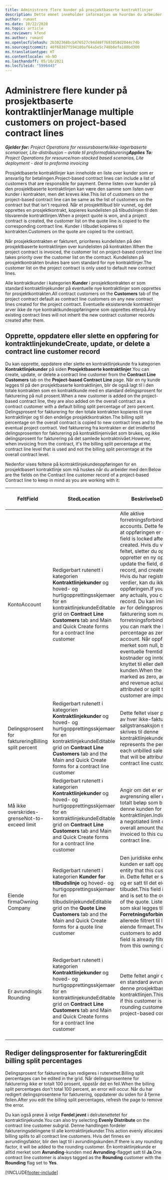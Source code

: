 ```yaml
---
title: Administrere flere kunder på prosjektbaserte kontraktlinjer
description: Dette emnet inneholder informasjon om hvordan du arbeider med kontraktlinjer og kontrakter som inneholder flere kunder.
author: rumant
ms.date: 10/22/2020
ms.topic: article
ms.reviewer: kfend
ms.author: rumant
ms.openlocfilehash: 2b302368bcb476527c94d48f7693058d2044c74b
ms.sourcegitcommit: 40f68387f594180af64a5e5c748b6efa188bd300
ms.translationtype: HT
ms.contentlocale: nb-NO
ms.lasthandoff: 05/10/2021
ms.locfileid: "5996443"
---
```

# <a name="manage-multiple-customers-on-project-based-contract-lines"></a><span data-ttu-id="37094-103">Administrere flere kunder på prosjektbaserte kontraktlinjer</span><span class="sxs-lookup"><span data-stu-id="37094-103">Manage multiple customers on project-based contract lines</span></span>

<span data-ttu-id="37094-104">_**Gjelder for:** Project Operations for ressursbaserte/ikke-lagerbaserte scenarioer, Lite-distribusjon – avtale til proformafakturering_</span><span class="sxs-lookup"><span data-stu-id="37094-104">_**Applies To:** Project Operations for resource/non-stocked based scenarios, Lite deployment - deal to proforma invoicing_</span></span>

<span data-ttu-id="37094-105">Prosjektbaserte kontraktlinjer kan inneholde en liste over kunder som er ansvarlig for betalingen.</span><span class="sxs-lookup"><span data-stu-id="37094-105">Project-based contract lines can include a list of customers that are responsible for payment.</span></span> <span data-ttu-id="37094-106">Denne listen over kunder på den prosjektbaserte kontraktlinjen kan være den samme som listen over kunder i kontrakten, men det kreves ikke.</span><span class="sxs-lookup"><span data-stu-id="37094-106">This list of customers on the project-based contract line can be same as the list of customers on the contract but that isn't required.</span></span> <span data-ttu-id="37094-107">Når et prosjekttilbud blir vunnet, og det opprettes en prosjektkontrakt, kopieres kundelisten på tilbudslinjen til den tilsvarende kontraktlinjen.</span><span class="sxs-lookup"><span data-stu-id="37094-107">When a project quote is won, and a project contract is created, the customer list on the quote line is copied to the corresponding contract line.</span></span> <span data-ttu-id="37094-108">Kunder i tilbudet kopieres til kontrakten.</span><span class="sxs-lookup"><span data-stu-id="37094-108">Customers on the quote are copied to the contract.</span></span>

<span data-ttu-id="37094-109">Når prosjektkontrakten er fakturert, prioriteres kundelisten på den prosjektbaserte kontraktlinjen over kundelisten på kontrakten.</span><span class="sxs-lookup"><span data-stu-id="37094-109">When the project contract is invoiced, the customer list on project-based contract line takes priority over the customer list on the contract.</span></span> <span data-ttu-id="37094-110">Kundelisten på prosjektkontrakten brukes bare som standard for nye kontraktlinjer.</span><span class="sxs-lookup"><span data-stu-id="37094-110">The customer list on the project contract is only used to default new contract lines.</span></span>

<span data-ttu-id="37094-111">Alle kontraktkunder i kategorien **Kunder** i prosjektkontrakten er som standard kontraktlinjekunder på eventuelle nye kontraktlinjer som opprettes for prosjektkontrakten.</span><span class="sxs-lookup"><span data-stu-id="37094-111">All contract customers on the **Customers** tab of the project contract default as contract line customers on any new contract lines created for the project contract.</span></span> <span data-ttu-id="37094-112">Eventuelle eksisterende kontraktlinjer arver ikke de nye kontraktkundeoppføringene som opprettes etterpå.</span><span class="sxs-lookup"><span data-stu-id="37094-112">Any existing contract lines will not inherit the new contract customer records created after them.</span></span>

## <a name="create-update-or-delete-a-contract-line-customer-record"></a><span data-ttu-id="37094-113">Opprette, oppdatere eller slette en oppføring for kontraktlinjekunde</span><span class="sxs-lookup"><span data-stu-id="37094-113">Create, update, or delete a contract line customer record</span></span>

<span data-ttu-id="37094-114">Du kan opprette, oppdatere eller slette en kontraktlinjekunde fra kategorien **Kontraktlinjekunder** på siden **Prosjektbaserte kontraktlinjer**.</span><span class="sxs-lookup"><span data-stu-id="37094-114">You can create, update, or delete a contract line customer from the **Contract Line Customers** tab on the **Project-based Contract Line** page.</span></span> <span data-ttu-id="37094-115">Når en ny kunde legges til på den prosjektbaserte kontraktlinjen, blir de også lagt til i den totale kontrakten som en kontraktkunde med en standard delingsprosent for fakturering på null prosent.</span><span class="sxs-lookup"><span data-stu-id="37094-115">When a new customer is added on the project-based contract line, they are also added on the overall contract as a contract customer with a default billing split percentage of zero percent.</span></span> <span data-ttu-id="37094-116">Delingsprosent for fakturering for den totale kontrakten kopieres til nye kontraktlinjer og til den endelige prosjektkontrakten.</span><span class="sxs-lookup"><span data-stu-id="37094-116">The billing split percentage on the overall contract is copied to new contract lines and to the eventual project contract.</span></span> <span data-ttu-id="37094-117">Ved fakturering fra kontrakten er det imidlertid delingsprosenten for fakturering på kontraktlinjenivået som brukes, og ikke delingsprosent for fakturering på det samlede kontraktnivået.</span><span class="sxs-lookup"><span data-stu-id="37094-117">However, when invoicing from the contract, it's the billing split percentage at the contract line level that is used and not the billing split percentage at the overall contract level.</span></span> 

<span data-ttu-id="37094-118">Nedenfor vises feltene på kontraktlinjekundeoppføringen for en prosjektbasert kontraktlinje som må huskes når du arbeider med den:</span><span class="sxs-lookup"><span data-stu-id="37094-118">Below are the fields on the Contract line customer record of a project-based Contract line to keep in mind as you are working with it:</span></span>

| <span data-ttu-id="37094-119">Felt</span><span class="sxs-lookup"><span data-stu-id="37094-119">Field</span></span> | <span data-ttu-id="37094-120">Sted</span><span class="sxs-lookup"><span data-stu-id="37094-120">Location</span></span> | <span data-ttu-id="37094-121">Beskrivelse</span><span class="sxs-lookup"><span data-stu-id="37094-121">Description</span></span> | <span data-ttu-id="37094-122">Nedstrøms påvirkning</span><span class="sxs-lookup"><span data-stu-id="37094-122">Downstream impact</span></span> |
| --- | --- | --- | --- |
| <span data-ttu-id="37094-123">Konto</span><span class="sxs-lookup"><span data-stu-id="37094-123">Account</span></span> | <span data-ttu-id="37094-124">Redigerbart rutenett i kategorien **Kontraktlinjekunder** og hoved- og hurtigopprettingsskjemaer for en kontraktlinjekunde</span><span class="sxs-lookup"><span data-stu-id="37094-124">Editable grid on **Contract Line Customers** tab and Main and Quick Create forms for a contract line customer</span></span> | <span data-ttu-id="37094-125">Alle aktive forretningsforbindelser.</span><span class="sxs-lookup"><span data-stu-id="37094-125">All active accounts.</span></span> <span data-ttu-id="37094-126">Dette feltet er låst etter at oppføringen er opprettet.</span><span class="sxs-lookup"><span data-stu-id="37094-126">This field is locked after the record is created.</span></span> <span data-ttu-id="37094-127">Hvis du vil oppdatere feltet, sletter du oppføringen og oppretter en ny oppføring.</span><span class="sxs-lookup"><span data-stu-id="37094-127">To update the field, delete the record, and create a new record.</span></span> <span data-ttu-id="37094-128">Hvis du har registrert faktiske verdier, kan du ikke slette oppføringen.</span><span class="sxs-lookup"><span data-stu-id="37094-128">If you have recorded any actuals, you can't delete the record.</span></span> <span data-ttu-id="37094-129">Du kan imidlertid merke av for delingsprosent for fakturering som null for forretningsforbindelsen.</span><span class="sxs-lookup"><span data-stu-id="37094-129">However, you can mark the billing split percentage as zero for that account.</span></span> <span data-ttu-id="37094-130">Når oppføringen er merket som null, berøres eventuelle fremtidige faktiske kostnader og inntekter som er knyttet til eller delt med denne kunden.</span><span class="sxs-lookup"><span data-stu-id="37094-130">When the record is marked as zero, any future cost and revenue actuals that are attributed or split to this customer are impacted.</span></span> | <span data-ttu-id="37094-131">Når du velger en forretningsforbindelse fra hovedlisten over forretningsforbindelser som skal legges til og lagres, blir kontraktlinjekunden også lagt til som en kontraktkunde.</span><span class="sxs-lookup"><span data-stu-id="37094-131">When you pick an account from the master list of accounts to add and save them, the contract line customer is also added as a contract customer.</span></span> <span data-ttu-id="37094-132">Kontraktlinjekunder brukes ved generering av fakturaer.</span><span class="sxs-lookup"><span data-stu-id="37094-132">Contract line customers are used when invoices are generated.</span></span> |
| <span data-ttu-id="37094-133">Delingsprosent for fakturering</span><span class="sxs-lookup"><span data-stu-id="37094-133">Billing split percent</span></span> | <span data-ttu-id="37094-134">Redigerbart rutenett i kategorien **Kontraktlinjekunder** og hoved- og hurtigopprettingsskjemaer for en kontraktlinjekunde</span><span class="sxs-lookup"><span data-stu-id="37094-134">Editable grid on **Contract Line Customers** tab and the Main and Quick Create forms for a contract line customer</span></span> | <span data-ttu-id="37094-135">Dette feltet viser prosentandelen av hver ikke-fakturerte salgstransaksjon som skal skrives til denne kontraktlinjekunden.</span><span class="sxs-lookup"><span data-stu-id="37094-135">This field represents the percentage of each unbilled sales transaction that will be attributed to this contract line customer.</span></span> | <span data-ttu-id="37094-136">Kontraktlinjekunder og delingsprosent for fakturering brukes når faktiske verdier opprettes etter godkjenning, og når fakturaen er generert.</span><span class="sxs-lookup"><span data-stu-id="37094-136">Contract line customers and billing split percentages are used when actuals are created after approval and when the invoice is generated.</span></span> |
| <span data-ttu-id="37094-137">Må ikke overskrides-grense</span><span class="sxs-lookup"><span data-stu-id="37094-137">Not-to-exceed limit</span></span> | <span data-ttu-id="37094-138">Redigerbart rutenett i kategorien **Kontraktlinjekunder** og hoved- og hurtigopprettingsskjemaer for en kontraktlinjekunde</span><span class="sxs-lookup"><span data-stu-id="37094-138">Editable grid on **Contract Line Customers** tab and Main and Quick Create forms for a contract line customer</span></span> | <span data-ttu-id="37094-139">Angir om det er en forhandlet avgrensning eller øvre grense for totalt beløp som blir fakturert til denne kunden for kontraktlinjen.</span><span class="sxs-lookup"><span data-stu-id="37094-139">Indicates if there is a negotiated limit or cap to the overall amount that will be invoiced to this customer for the contract line.</span></span> | <span data-ttu-id="37094-140">Må ikke overskrides-grensen for kontraktlinjekunden brukes når faktiske verdier opprettes og fakturaene genereres.</span><span class="sxs-lookup"><span data-stu-id="37094-140">The not-to-exceed limit for the contract line customer is used when actuals are created and the invoices are generated.</span></span> |
| <span data-ttu-id="37094-141">Eiende firma</span><span class="sxs-lookup"><span data-stu-id="37094-141">Owning Company</span></span> | <span data-ttu-id="37094-142">Redigerbart rutenett i kategorien **Kunder for tilbudslinje** og hoved- og hurtigopprettingsskjemaer for en tilbudslinjekunde</span><span class="sxs-lookup"><span data-stu-id="37094-142">Editable grid on the **Quote Line Customers** tab and the Main and Quick Create forms for a quote line customer</span></span> | <span data-ttu-id="37094-143">Den juridiske enheten som denne kunden er satt opp i.</span><span class="sxs-lookup"><span data-stu-id="37094-143">The legal entity that this customer is set up in.</span></span> <span data-ttu-id="37094-144">Dette feltet er skrivebeskyttet og er satt til det eiende firmaet i tilbudet.</span><span class="sxs-lookup"><span data-stu-id="37094-144">This field is read-only and is set to the owning company of the quote.</span></span> <span data-ttu-id="37094-145">Listen over kunder som skal legges til i **Forretningsforbindelse**-feltet, er allerede filtrert til listen fra dette eiende firmaet.</span><span class="sxs-lookup"><span data-stu-id="37094-145">The list of customers to add in the **Account** field is already filtered to the list from this owning company.</span></span> | <span data-ttu-id="37094-146">Konseptet med et eiende firma tilsvarer konseptet juridisk enhet.</span><span class="sxs-lookup"><span data-stu-id="37094-146">The concept of an owning company equates to the concept of a legal entity.</span></span> <span data-ttu-id="37094-147">Alle kostnader og inntekter som belastes fra dette prosjektet, er gjort rede for i økonomimodulen i det eiende firmaet.</span><span class="sxs-lookup"><span data-stu-id="37094-147">All costs and revenue accruing from this project are accounted for in the General ledger of the owning company.</span></span> |
| <span data-ttu-id="37094-148">Er avrunding</span><span class="sxs-lookup"><span data-stu-id="37094-148">Is Rounding</span></span> | <span data-ttu-id="37094-149">Redigerbart rutenett i kategorien **Kontraktlinjekunder** og hoved- og hurtigopprettingsskjemaer for en kontraktlinjekunde</span><span class="sxs-lookup"><span data-stu-id="37094-149">Editable grid on **Contract Line Customers** tab and Main and Quick Create forms for a contract line customer</span></span> | <span data-ttu-id="37094-150">Dette feltet angir om kunden er en standard avrundingskunde for denne prosjektbaserte kontraktlinjen.</span><span class="sxs-lookup"><span data-stu-id="37094-150">This field indicates if this customer is a default rounding customer for this project-based contract line.</span></span> | <span data-ttu-id="37094-151">Når du genererer en faktisk verdi i henhold til delingsprosent for fakturering, kan det oppstå avrundingsdifferanser.</span><span class="sxs-lookup"><span data-stu-id="37094-151">When you generate an actual according to the billing split percentage, there may be some rounding differences.</span></span> <span data-ttu-id="37094-152">Denne kunden får avrundingsdifferansene i dette tilfellet.</span><span class="sxs-lookup"><span data-stu-id="37094-152">This customer is attributed the rounding differences in this case.</span></span> |

## <a name="edit-billing-split-percentages"></a><span data-ttu-id="37094-153">Rediger delingsprosenter for fakturering</span><span class="sxs-lookup"><span data-stu-id="37094-153">Edit billing split percentages</span></span>

<span data-ttu-id="37094-154">Delingsprosent for fakturering kan redigeres i rutenettet.</span><span class="sxs-lookup"><span data-stu-id="37094-154">Billing split percentages can be edited in the grid.</span></span> <span data-ttu-id="37094-155">Når delingsprosentene for fakturering ikke er totalt 100 prosent, oppstår det en feil.</span><span class="sxs-lookup"><span data-stu-id="37094-155">When the billing split percentages don't total 100 percent, an error will occur.</span></span> <span data-ttu-id="37094-156">Når du har redigert delingsprosentene for fakturering, oppdaterer du siden for å fjerne feilen.</span><span class="sxs-lookup"><span data-stu-id="37094-156">After you edit the billing split percentages, refresh the page to remove the error.</span></span>

<span data-ttu-id="37094-157">Du kan også prøve å velge **Fordel jevnt** i delrutenettetet for kontraktlinjekunde.</span><span class="sxs-lookup"><span data-stu-id="37094-157">You can also try selecting **Evenly Distribute** on the contract line customer subgrid.</span></span> <span data-ttu-id="37094-158">Denne handlingen fordeler faktureringsdelingene til alle kontraktlinjekunder.</span><span class="sxs-lookup"><span data-stu-id="37094-158">This action evenly allocates billing splits to all contract line customers.</span></span> <span data-ttu-id="37094-159">Hvis det finnes en avrundingsfaktor, blir den lagt til i avrundingskunden.</span><span class="sxs-lookup"><span data-stu-id="37094-159">If there is any rounding factor, it will be added to the rounding customer.</span></span> <span data-ttu-id="37094-160">Én kontraktlinjekunde er alltid merket som **Avrunding**-kunden med **Avrunding**-flagget satt til **Ja**.</span><span class="sxs-lookup"><span data-stu-id="37094-160">One contract line customer is always tagged as the **Rounding** customer with the **Rounding** flag set to **Yes**.</span></span>


[!INCLUDE[footer-include](../includes/footer-banner.md)]